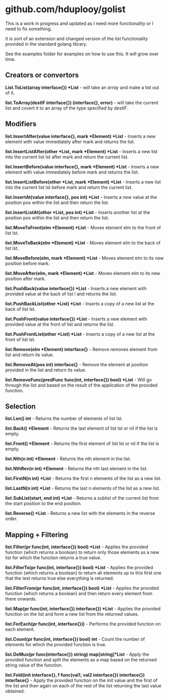# github.com/hduplooy/golist

This is a work in progress and updated as I need more functionality or I need to fix something.

It is sort of an extension and changed version of the *list* functionality provided in the standard golang library.

See the examples folder for examples on how to use this. It will grow over time.

## Creators or convertors

**List.ToList(array interface{}) \*List** - will take an *array* and make a list out of it.

**list.ToArray(destIF interface{}) (interface{}, error)** - will take the current list and covert it to an array of the type specified by *destIF*. 

## Modifiers
**list.InsertAfter(value interface{}, mark \*Element) \*List** - Inserts a new element with value immediately after mark and returns the list.

**list.InsertListAfter(other \*List, mark \*Element) \*List** - Inserts a new list into the current list lst after mark and return the current list.

**list.InsertBefore(value interface{}, mark \*Element) \*List** - Inserts a new element with value immediately before mark and returns the list.

**list.InsertListBefore(other \*List, mark \*Element) \*List** - Inserts a new list into the current list lst before mark and return the current list.

**list.InsertAt(value interface{}, pos int) \*List** - Inserts a new value at the position pos within the list and then return the list.

**list.InsertListAt(other \*List, pos int) \*List** - Inserts another list at the position pos within the list and then return the list.

**list.MoveToFront(elm \*Element) \*List** - Moves element elm to the front of list lst.

**list.MoveToBack(elm \*Element) \*List** - Moves element elm to the back of list lst.

**list.MoveBefore(elm, mark \*Element) \*List** - Moves element elm to its new position before mark.

**list.MoveAfter(elm, mark \*Element) \*List** - Moves element elm to its new position after mark.

**list.PushBack(value interface{}) \*List** - Inserts a new element with provided value at the back of list l and returns the list.

**list.PushBackList(other \*List) \*List** - Inserts a copy of a new list at the back of list lst.

**list.PushFront(value interface{}) \*List** - Inserts a new element with provided value at the front of list and returns the list.

**list.PushFrontList(other \*List) \*List** - Inserts a copy of a new list at the front of list lst.

**list.Remove(elm \*Element) interface{}** - Remove removes element from list and return its value.

**list.RemoveAt(pos int) interface{}**  - Remove the element at position provided in the list and return its value.

**list.RemoveFunc(predFunc func(int, interface{}) bool) \*List** - Will go through the list and based on the result of the application of the provided function.

## Selection

**list.Len() int** - Returns the number of elements of list lst.

**list.Back() \*Element** - Returns the last element of list lst or nil if the list is empty.

**list.Front() \*Element** - Returns the first element of list lst or nil if the list is empty.

**list.Nth(n int) \*Element** - Returns the nth element in the list.

**list.NthRev(n int) \*Element** - Returns the nth last element in the list.

**list.FirstN(n int) \*List** - Returns the first n elements of the list as a new list.

**list.LastN(n int) \*List** - Returns the last n elements of the list as a new list.

**list.SubList(start, end int) \*List** - Returns a sublist of the current list from the start position to the end position.

**list.Reverse() \*List** - Returns a new list with the elements in the reverse order.

## Mapping + Filtering

**list.Filter(pr func(int, interface{}) bool) \*List** - Applies the provided function (which returns a boolean) to return only those elements as a new list for which the function returns a true value.

**list.FilterTo(pr func(int, interface{}) bool) \*List** - Applies the provided function (which returns a boolean) to return all elements up to this first one that the test returns true else everything is returned.

**list.FilterFrom(pr func(int, interface{}) bool) \*List** - Applies the provided function (which returns a boolean) and then return every element from there onwards.

**list.Map(pr func(int, interface{}) interface{}) \*List** - Applies the provided function on the list and form a new list from the returned values.

**list.ForEach(pr func(int, interface{}))** - Performs the provided function on each element.

**list.Count(pr func(int, interface{}) bool) int** - Count the number of elements for which the provided function is true.

**list.DeMux(pr func(interface{}) string) map\[string\]\*List** - Apply the provided function and split the elements as a map based on the returned string value of the function.

**list.Fold(init interface{}, f func(val1, val2 interface{}) interface{}) interface{}** - Apply the provided function on the init value and the first of the list and then again on each of the rest of the list returning the last value obtained.







